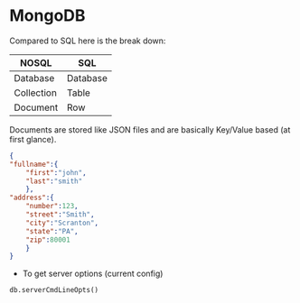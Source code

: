 # MongoDB

Compared to SQL here is the break down:

| NOSQL      | SQL      |
| ---        | ---      |
| Database   | Database |
| Collection | Table    |
| Document   | Row      |

Documents are stored like JSON files and are basically Key/Value based (at first glance).

```json
{
"fullname":{
    "first":"john",
    "last":"smith"
    },
"address":{
    "number":123,
    "street":"Smith",
    "city":"Scranton",
    "state":"PA",
    "zip":80001
    }
}
```  

* To get server options (current config)

`db.serverCmdLineOpts()`
